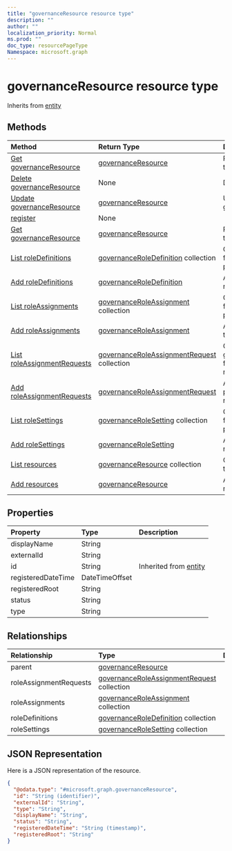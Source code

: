 ```yaml
---
title: "governanceResource resource type"
description: ""
author: ""
localization_priority: Normal
ms.prod: ""
doc_type: resourcePageType
Namespace: microsoft.graph
---
```



# governanceResource resource type




Inherits from [entity](../resources/entity.md)

## Methods
|Method|Return Type|Description|
|:---|:---|:---|
|[Get governanceResource](../api/governanceresource-get.md)|[governanceResource](../resources/governanceResource.md)|Read properties and relationships of the [governanceResource](../resources/governanceresource.md) object.|
|[Delete governanceResource](../api/governanceresource-delete.md)|None|Deletes a [governanceResource](../resources/governanceresource.md).|
|[Update governanceResource](../api/governanceresource-update.md)|[governanceResource](../resources/governanceResource.md)|Update the properties of a [governanceResource](../resources/governanceresource.md) object.|
|[register](../api/governanceresource-register.md)|None||
|[Get governanceResource](../api/governanceresource-get.md)|[governanceResource](../resources/governanceResource.md)|Read properties and relationships of the [governanceResource](../resources/governanceresource.md) object.|
|[List roleDefinitions](../api/governanceresource-list-roledefinitions.md)|[governanceRoleDefinition](../resources/governanceRoleDefinition.md) collection|Get the governanceRoleDefinitions from the roleDefinitions navigation property.|
|[Add roleDefinitions](../api/governanceresource-post-roledefinitions.md)|[governanceRoleDefinition](../resources/governanceRoleDefinition.md)|Add roleDefinitions by posting to the roleDefinitions collection.|
|[List roleAssignments](../api/governanceresource-list-roleassignments.md)|[governanceRoleAssignment](../resources/governanceRoleAssignment.md) collection|Get the governanceRoleAssignments from the roleAssignments navigation property.|
|[Add roleAssignments](../api/governanceresource-post-roleassignments.md)|[governanceRoleAssignment](../resources/governanceRoleAssignment.md)|Add roleAssignments by posting to the roleAssignments collection.|
|[List roleAssignmentRequests](../api/governanceresource-list-roleassignmentrequests.md)|[governanceRoleAssignmentRequest](../resources/governanceRoleAssignmentRequest.md) collection|Get the governanceRoleAssignmentRequests from the roleAssignmentRequests navigation property.|
|[Add roleAssignmentRequests](../api/governanceresource-post-roleassignmentrequests.md)|[governanceRoleAssignmentRequest](../resources/governanceRoleAssignmentRequest.md)|Add roleAssignmentRequests by posting to the roleAssignmentRequests collection.|
|[List roleSettings](../api/governanceresource-list-rolesettings.md)|[governanceRoleSetting](../resources/governanceRoleSetting.md) collection|Get the governanceRoleSettings from the roleSettings navigation property.|
|[Add roleSettings](../api/governanceresource-post-rolesettings.md)|[governanceRoleSetting](../resources/governanceRoleSetting.md)|Add roleSettings by posting to the roleSettings collection.|
|[List resources](../api/privilegedaccess-list-resources.md)|[governanceResource](../resources/governanceResource.md) collection|Get the governanceResources from the resources navigation property.|
|[Add resources](../api/privilegedaccess-post-resources.md)|[governanceResource](../resources/governanceResource.md)|Add resources by posting to the resources collection.|

## Properties
|Property|Type|Description|
|:---|:---|:---|
|displayName|String||
|externalId|String||
|id|String| Inherited from [entity](../resources/entity.md)|
|registeredDateTime|DateTimeOffset||
|registeredRoot|String||
|status|String||
|type|String||

## Relationships
|Relationship|Type|Description|
|:---|:---|:---|
|parent|[governanceResource](../resources/governanceResource.md)||
|roleAssignmentRequests|[governanceRoleAssignmentRequest](../resources/governanceRoleAssignmentRequest.md) collection||
|roleAssignments|[governanceRoleAssignment](../resources/governanceRoleAssignment.md) collection||
|roleDefinitions|[governanceRoleDefinition](../resources/governanceRoleDefinition.md) collection||
|roleSettings|[governanceRoleSetting](../resources/governanceRoleSetting.md) collection||

## JSON Representation
Here is a JSON representation of the resource.
<!-- {
  "blockType": "resource",
  "keyProperty": "id",
  "@odata.type": "microsoft.graph.governanceResource",
  "baseType": "microsoft.graph.entity",
  "openType": true
}
-->
``` json
{
  "@odata.type": "#microsoft.graph.governanceResource",
  "id": "String (identifier)",
  "externalId": "String",
  "type": "String",
  "displayName": "String",
  "status": "String",
  "registeredDateTime": "String (timestamp)",
  "registeredRoot": "String"
}
```

